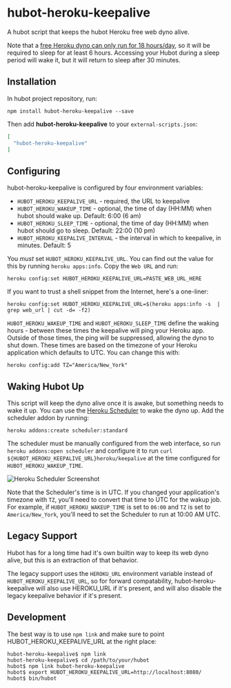 # hubot-heroku-keepalive

A hubot script that keeps the hubot Heroku free web dyno alive.

Note that a [free Heroku dyno can only run for 18 hours/day](https://blog.heroku.com/archives/2015/5/7/new-dyno-types-public-beta#hobby-and-free-dynos), so it will be required to sleep for at least 6 hours. Accessing your Hubot during a sleep period will wake it, but it will return to sleep after 30 minutes.

## Installation

In hubot project repository, run:

`npm install hubot-heroku-keepalive --save`

Then add **hubot-heroku-keepalive** to your `external-scripts.json`:

```json
[
  "hubot-heroku-keepalive"
]
```

## Configuring

hubot-heroku-keepalive is configured by four environment variables:

* `HUBOT_HEROKU_KEEPALIVE_URL` - required, the URL to keepalive
* `HUBOT_HEROKU_WAKEUP_TIME` - optional,  the time of day (HH:MM) when hubot should wake up.  Default: 6:00 (6 am)
* `HUBOT_HEROKU_SLEEP_TIME` - optional, the time of day (HH:MM) when hubot should go to sleep. Default: 22:00 (10 pm)
* `HUBOT_HEROKU_KEEPALIVE_INTERVAL` - the interval in which to keepalive, in minutes. Default: 5

You *must* set `HUBOT_HEROKU_KEEPALIVE_URL`. You can find out the value for this by running `heroku apps:info`. Copy the `Web URL` and run:

```
heroku config:set HUBOT_HEROKU_KEEPALIVE_URL=PASTE_WEB_URL_HERE
```

If you want to trust a shell snippet from the Internet, here's a one-liner:

```
heroku config:set HUBOT_HEROKU_KEEPALIVE_URL=$(heroku apps:info -s  | grep web_url | cut -d= -f2)
```

`HUBOT_HEROKU_WAKEUP_TIME` and `HUBOT_HEROKU_SLEEP_TIME` define the waking hours - between these times the keepalive will ping your Heroku app.  Outside of those times, the ping will be suppressed, allowing the dyno to shut down. These times are based on the timezone of your Heroku application which defaults to UTC.  You can change this with:

```
heroku config:add TZ="America/New_York"
```

## Waking Hubot Up

This script will keep the dyno alive once it is awake, but something needs to wake it up. You can use the [Heroku Scheduler](https://devcenter.heroku.com/articles/scheduler) to wake the dyno up. Add the scheduler addon by running:

```
heroku addons:create scheduler:standard
```

The scheduler must be manually configured from the web interface, so run `heroku addons:open scheduler` and configure it to run `curl ${HUBOT_HEROKU_KEEPALIVE_URL}heroku/keepalive` at the time configured for `HUBOT_HEROKU_WAKEUP_TIME`. 

![Heroku Scheduler Screenshot](https://cloud.githubusercontent.com/assets/173/9414275/2e4b67ea-4805-11e5-80d0-d6b26ead50ef.png)

Note that the Scheduler's time is in UTC. If you changed your application's timezone with `TZ`, you'll need to convert that time to UTC for the wakup job. For example, if `HUBOT_HEROKU_WAKEUP_TIME` is set to `06:00` and `TZ` is set to `America/New_York`, you'll need to set the Scheduler to run at 10:00 AM UTC.

## Legacy Support

Hubot has for a long time had it's own builtin way to keep its web dyno alive,
but this is an extraction of that behavior.

The legacy support uses the `HEROKU_URL` environment variable instead of
`HUBOT_HEROKU_KEEPALIVE_URL`, so for forward compatability,
hubot-heroku-keepalive will also use HEROKU_URL if it's present, and will
also disable the legacy keepalive behavior if it's present.

## Development

The best way is to use `npm link` and make sure to point HUBOT_HEROKU_KEEPALIVE_URL at the right place:

```
hubot-heroku-keepalive$ npm link
hubot-heroku-keepalive$ cd /path/to/your/hubot
hubot$ npm link hubot-heroku-keepalive
hubot$ export HUBOT_HEROKU_KEEPALIVE_URL=http://localhost:8080/
hubot$ bin/hubot
